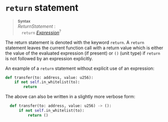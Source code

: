 # `return` statement


> **<sup>Syntax</sup>**\
> _ReturnStatement_ :\
> &nbsp;&nbsp; `return` [_Expression_]<sup>?</sup>

The return statement is denoted with the keyword `return`. A `return` statement leaves the current function call with a return value which is either the value of the evaluated expression (if present) or `()` (unit type) if `return` is not followed by an expression explicitly.


An example of a `return` statement without explicit use of an expression:

```python
def transfer(to: address, value: u256):
    if not self.in_whitelist(to):
        return
```

The above can also be written in a slightly more verbose form:

```python
  def transfer(to: address, value: u256) -> ():
      if not self.in_whitelist(to):
          return ()
```

[_Expression_]: expressions.md
[struct]: structs.md
[EIP-838]: https://github.com/ethereum/EIPs/issues/838